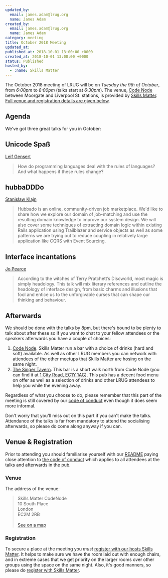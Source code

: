 ```yaml
---
updated_by:
  email: james.adam@lrug.org
  name: James Adam
created_by:
  email: james.adam@lrug.org
  name: James Adam
category: meeting
title: October 2018 Meeting
updated_at:
published_at: 2018-10-01 13:00:00 +0000
created_at: 2018-10-01 13:00:00 +0000
status: Published
hosted_by:
  - :name: Skills Matter
---
```


The October 2018 meeting of LRUG will be on *Tuesday the 9th of October*,
from _6:00pm_ to _8:00pm_ (talks start at _6:30pm_).  The venue, [Code
Node][skills-matter-venue] between Moorgate and Liverpool St. stations, is
provided by [Skills Matter](http://www.skillsmatter.com).  [Full venue and
registration details are given below](#october18registration).

Agenda
------

We've got three great talks for you in October:

## Unicode Spaß 
[Leif Gensert](https://twitter.com/leifg)

> How do programming languages deal with the rules of languages? And what happens if these rules change?


## hubbaDDDo
[Stanisław Klajn](https://skillsmatter.com/members/broisatse)

> Hubbado is an online, community-driven job marketplace. We'd like to share how we explore our domain of job-matching and use the resulting domain knowledge to improve our system design. We will also cover some techniques of extracting domain logic within existing Rails application using Trailblazer and service objects as well as some patterns we are trying out to reduce coupling in relatively large application like CQRS with Event Sourcing.

## Interface incantations
[Jo Pearce](https://twitter.com/jdpearce)

> According to the witches of Terry Pratchett’s Discworld, most magic is simply headology. This talk will mix literary references and outline the headology of interface design, from basic charms and illusions that fool and entice us to the unforgivable curses that can shape our thinking and behaviour.


Afterwards
----------

We should be done with the talks by 8pm, but there's bound to be plenty
to talk about after these so if you want to chat to your fellow attendees or
the speakers afterwards you have a couple of choices:

1. [Code Node][skills-matter-venue].  Skills Matter run a bar with a choice of
   drinks (hard and soft) available.  As well as other LRUG members you can
   network with attendees of the other meetups that Skills Matter are hosing on
   the same night.
2. [The Singer Tavern](http://singertavern.com/).  This bar is a short walk
   north from Code Node (you can find it at [1 City Road, EC1Y
   1AG](https://goo.gl/maps/w9kPu)).  This pub has a decent food menu on offer
   as well as a selection of drinks and other LRUG attendees to help you
   while the evening away.

Regardless of what you choose to do, please remember that this part of the
meeting is still covered by our [code of
conduct](http://readme.lrug.org/#code-of-condut) even though it does seem more
informal.

Don't worry that you'll miss out on this part if you can't make the talks.
Attendance of the talks is far from mandatory to attend the socialising
afterwards, so please do come along anyway if you can.

Venue & Registration <a name="october18registration">&nbsp;</a>
-----------------------------------------------------------

Prior to attending you should familiarise yourself with our
[README](http://readme.lrug.org/) paying close attention to [the code of
conduct](http://readme.lrug.org/#code-of-conduct) which applies to
all attendees at the talks and afterwards in the pub.

### Venue

The address of the venue:

> Skills Matter CodeNode<br/>10 South Place<br/>London<br/>EC2M 2RB<br/><br/>[See on a map](https://goo.gl/maps/ONJT4)

### Registration

To secure a place at the meeting you *must* [register with our hosts
Skills Matter][skills-matter-event].  It helps to
make sure we have the room laid out with enough chairs, and in extreme cases
that we get priority on the larger rooms over other groups using the space on
the same night.  Also, it's good manners, so please do [register with Skills
Matter][skills-matter-event].

[skills-matter-venue]: https://skillsmatter.com/locations/264-skills-matter-codenode
[skills-matter-event]: https://skillsmatter.com/meetups/11287-lrug-london-ruby-user-group
